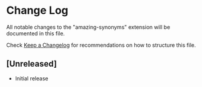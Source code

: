 # Change Log

All notable changes to the "amazing-synonyms" extension will be documented in this file.

Check [Keep a Changelog](http://keepachangelog.com/) for recommendations on how to structure this file.

## [Unreleased]

- Initial release